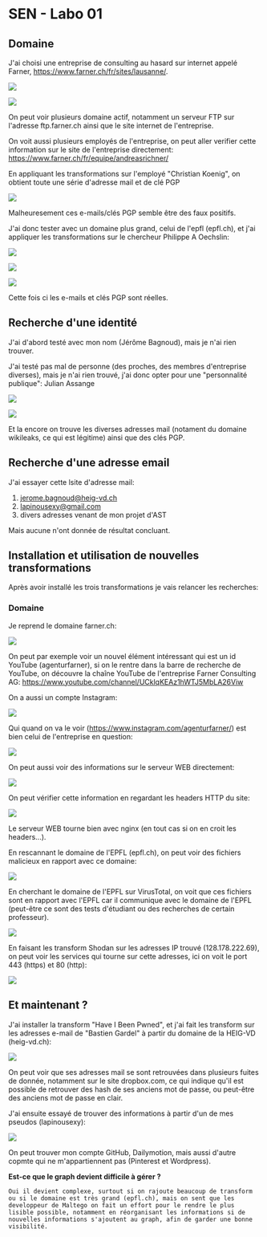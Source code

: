 # SEN - Labo 01

## Domaine

J'ai choisi une entreprise de consulting au hasard sur internet appelé Farner, https://www.farner.ch/fr/sites/lausanne/.

![](images/SEN_Labo01_Image01.png)

![](images/SEN_Labo01_Image02.png)

On peut voir plusieurs domaine actif, notamment un serveur FTP sur l'adresse ftp.farner.ch ainsi que le site internet de l'entreprise.

On voit aussi plusieurs employés de l'entreprise, on peut aller verifier cette information sur le site de l'entreprise directement: https://www.farner.ch/fr/equipe/andreasrichner/

En appliquant les transformations sur l'employé "Christian Koenig", on obtient toute une série d'adresse mail et de clé PGP

![](images/SEN_Labo01_Image03.png)

Malheuresement ces e-mails/clés PGP semble être des faux positifs.

J'ai donc tester avec un domaine plus grand, celui de l'epfl (epfl.ch), et j'ai appliquer les transformations sur le chercheur Philippe A Oechslin:

![](images/SEN_Labo01_Image04.png)

![](images/SEN_Labo01_Image05.png)

![](images/SEN_Labo01_Image06.png)

Cette fois ci les e-mails et clés PGP sont réelles.

## Recherche d'une identité

J'ai d'abord testé avec mon nom (Jérôme Bagnoud), mais je n'ai rien trouver.

J'ai testé pas mal de personne (des proches, des membres d'entreprise diverses), mais je n'ai rien trouvé, j'ai donc opter pour une "personnalité publique": Julian Assange

![](images/SEN_Labo01_Image07.png)

![](images/SEN_Labo01_Image08.png)

Et la encore on trouve les diverses adresses mail (notament du domaine wikileaks, ce qui est légitime) ainsi que des clés PGP.

## Recherche d'une adresse email

J'ai essayer cette lsite d'adresse mail:

1) jerome.bagnoud@heig-vd.ch
2) lapinousexy@gmail.com
3) divers adresses venant de mon projet d'AST

Mais aucune n'ont donnée de résultat concluant.

## Installation et utilisation de nouvelles transformations

Après avoir installé les trois transformations je vais relancer les recherches:

### Domaine

Je reprend le domaine farner.ch:

![](images/SEN_Labo01_Image09.png)

On peut par exemple voir un nouvel élément intéressant qui est un id YouTube (agenturfarner), si on le rentre dans la barre de recherche de YouTube, on découvre la chaîne YouTube de l'entreprise Farner Consulting AG: https://www.youtube.com/channel/UCklqKEAz1hWTJ5MbLA26Viw

On a aussi un compte Instagram:

![](images/SEN_Labo01_Image010.png)

Qui quand on va le voir (https://www.instagram.com/agenturfarner/) est bien celui de l'entreprise en question:

![](images/SEN_Labo01_Image011.png)

On peut aussi voir des informations sur le serveur WEB directement: 

![](images/SEN_Labo01_Image012.png)

On peut vérifier cette information en regardant les headers HTTP du site:

![](images/SEN_Labo01_Image013.png)

Le serveur WEB tourne bien avec nginx (en tout cas si on en croit les headers...).

En rescannant le domaine de l'EPFL (epfl.ch), on peut voir des fichiers malicieux en rapport avec ce domaine:

![](images/SEN_Labo01_Image014.png)

En cherchant le domaine de l'EPFL sur VirusTotal, on voit que ces fichiers sont en rapport avec l'EPFL car il communique avec le domaine de l'EPFL (peut-être ce sont des tests d'étudiant ou des recherches de certain professeur).

![](images/SEN_Labo01_Image015.png)

En faisant les transform Shodan sur les adresses IP trouvé (128.178.222.69), on peut voir les services qui tourne sur cette adresses, ici on voit le port 443 (https) et 80 (http):

![](images/SEN_Labo01_Image016.png)

## Et maintenant ?

J'ai installer la transform "Have I Been Pwned", et j'ai fait les transform sur les adresses e-mail de "Bastien Gardel" à partir du domaine de la HEIG-VD (heig-vd.ch):

![](images/SEN_Labo01_Image018.png)

On peut voir que ses adresses mail se sont retrouvées dans plusieurs fuites de donnée, notamment sur le site dropbox.com, ce qui indique qu'il est possible de retrouver des hash de ses anciens mot de passe, ou peut-être des anciens mot de passe en clair.

J'ai ensuite essayé de trouver des informations à partir d'un de mes pseudos (lapinousexy):

![](images/SEN_Labo01_Image017.png)

On peut trouver mon compte GitHub, Dailymotion, mais aussi d'autre copmte qui ne m'appartiennent pas (Pinterest et Wordpress).

**Est-ce que le graph devient difficile à gérer ?**
```
Oui il devient complexe, surtout si on rajoute beaucoup de transform ou si le domaine est très grand (epfl.ch), mais on sent que les developpeur de Maltego on fait un effort pour le rendre le plus lisible possible, notamment en réorganisant les informations si de nouvelles informations s'ajoutent au graph, afin de garder une bonne visibilité.
```